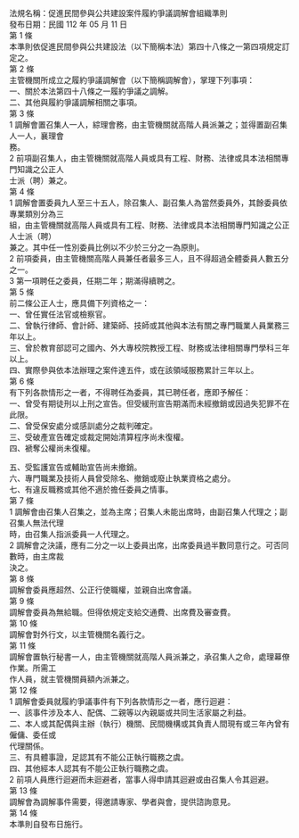 法規名稱：促進民間參與公共建設案件履約爭議調解會組織準則  
發布日期：民國 112 年 05 月 11 日  
第 1 條  
本準則依促進民間參與公共建設法（以下簡稱本法）第四十八條之一第四項規定訂定之。  
第 2 條  
主管機關所成立之履約爭議調解會（以下簡稱調解會），掌理下列事項：  
一、關於本法第四十八條之一履約爭議之調解。  
二、其他與履約爭議調解相關之事項。  
第 3 條  
1 調解會置召集人一人，綜理會務，由主管機關就高階人員派兼之；並得置副召集人一人，襄理會  
務。  
2 前項副召集人，由主管機關就高階人員或具有工程、財務、法律或具本法相關專門知識之公正人  
士派（聘）兼之。  
第 4 條  
1 調解會置委員九人至三十五人，除召集人、副召集人為當然委員外，其餘委員依專業類別分為三  
組，由主管機關就高階人員或具有工程、財務、法律或具本法相關專門知識之公正人士派（聘）  
兼之。其中任一性別委員比例以不少於三分之一為原則。  
2 前項委員，由主管機關高階人員兼任者最多三人，且不得超過全體委員人數五分之一。  
3 第一項聘任之委員，任期二年；期滿得續聘之。  
第 5 條  
前二條公正人士，應具備下列資格之一：  
一、曾任實任法官或檢察官。  
二、曾執行律師、會計師、建築師、技師或其他與本法有關之專門職業人員業務三年以上。  
三、曾於教育部認可之國內、外大專校院教授工程、財務或法律相關專門學科三年以上。  
四、實際參與依本法辦理之案件達五件，或在該領域服務累計三年以上。  
第 6 條  
有下列各款情形之一者，不得聘任為委員，其已聘任者，應即予解任：  
一、曾受有期徒刑以上刑之宣告。但受緩刑宣告期滿而未經撤銷或因過失犯罪不在此限。  
二、曾受保安處分或感訓處分之裁判確定。  
三、受破產宣告確定或裁定開始清算程序尚未復權。  
四、褫奪公權尚未復權。  


五、受監護宣告或輔助宣告尚未撤銷。  
六、專門職業及技術人員曾受除名、撤銷或廢止執業資格之處分。  
七、有違反職務或其他不適於擔任委員之情事。  
第 7 條  
1 調解會由召集人召集之，並為主席；召集人未能出席時，由副召集人代理之；副召集人無法代理  
時，由召集人指派委員一人代理之。  
2 調解會之決議，應有二分之一以上委員出席，出席委員過半數同意行之。可否同數時，由主席裁  
決之。  
第 8 條  
調解會委員應超然、公正行使職權，並親自出席會議。  
第 9 條  
調解會委員為無給職。但得依規定支給交通費、出席費及審查費。  
第 10 條  
調解會對外行文，以主管機關名義行之。  
第 11 條  
調解會置執行秘書一人，由主管機關就高階人員派兼之，承召集人之命，處理幕僚作業。所需工  
作人員，就主管機關員額內派兼之。  
第 12 條  
1 調解會委員就履約爭議事件有下列各款情形之一者，應行迴避：  
一、該事件涉及本人、配偶、二親等以內親屬或共同生活家屬之利益。  
二、本人或其配偶與主辦（執行）機關、民間機構或其負責人間現有或三年內曾有僱傭、委任或  
代理關係。  
三、有具體事證，足認其有不能公正執行職務之虞。  
四、其他經本人認其有不能公正執行職務之虞。  
2 前項人員應行迴避而未迴避者，當事人得申請其迴避或由召集人令其迴避。  
第 13 條  
調解會為調解事件需要，得邀請專家、學者與會，提供諮詢意見。  
第 14 條  
本準則自發布日施行。  


